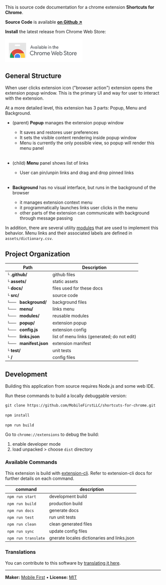 This is source code documentation for a chrome extension **Shortcuts for Chrome**. 

**Source Code** is available **[on Github ↗](https://github.com/MobileFirstLLC/shortcuts-for-chrome)**

**Install** the latest release from Chrome Web Store:

<a href="https://chrome.google.com/webstore/detail/jnmekaomnicdcpgdndekkmojfomifjal">
<img alt="install at chrome web store" width="250" src="https://raw.githubusercontent.com/MobileFirstLLC/shortcuts-for-chrome/master/.github/badge.png"/>
</a>

## General Structure

When user clicks extension icon ("browser action") extension opens the extension popup window. This is the primary UI and way for user to interact with the extension. 

At a more detailed level, this extension has 3 parts: Popup, Menu and Background. 

- (parent) **Popup** manages the extension popup window
    - It saves and restores user preferences 
    - It sets the visible content rendering inside popup window
    - Menu is currently the only possible view, so popup will render this menu panel
      <br/><br/>

- (child) **Menu** panel shows list of links
    - User can pin/unpin links and drag and drop pinned links
      <br/><br/>

- **Background** has no visual interface, but runs in the background of the browser
    - it manages extension context menu
    - it programmatically launches links user clicks in the menu
    - other parts of the extension can communicate with background through message passing

In addition, there are several utility [modules](list_module.html) that are used to implement this behavior.
Menu links and their associated labels are defined in `assets/dictionary.csv`.


## Project Organization

Path | Description
--- | ---
`└` **.github/** | github files
`└` **assets/** |  static assets
`└` **docs/** | files used for these docs
`└` **src/** | source code
`└─── ` **background/** | background files
`└─── ` **menu/** | links menu
`└─── ` **modules/** | reusable modules
`└─── ` **popup/** | extension popup
`└─── ` **config.js** | extension config
`└─── ` **links.json** | list of menu links (generated; do not edit)
`└─── ` **manifest.json** | extension manifest
`└` **test/** | unit tests
`└` **/** | config files


## Development

Building this application from source requires Node.js and some web IDE.

Run these commands to build a locally debuggable version:

```
git clone https://github.com/MobileFirstLLC/shortcuts-for-chrome.git

npm install

npm run build
```

Go to `chrome://extensions` to debug the build:

1. enable developer mode
2. load unpacked > choose `dist` directory

### Available Commands

This extension is build with [extension-cli](https://oss.mobilefirst.me/extension-cli/).
Refer to extension-cli docs for further details on each command.

| command | description |
| --- | --- |
| `npm run start` | development build |
| `npm run build` | production build |
| `npm run docs` | generate docs |
| `npm run test` | run unit tests |
| `npm run clean` | clean generated files |
| `npm run sync` | update config files |
| `npm run translate` | gnerate locales dictionaries and links.json |


### Translations

You can contribute to this software by [translating it here](https://github.com/MobileFirstLLC/shortcuts-for-chrome/blob/master/assets/dictionary.csv).

* * *

**Maker:** [Mobile First](https://mobilefirst.me) &bull; **License:** [MIT](https://github.com/MobileFirstLLC/shortcuts-for-chrome/blob/master/LICENSE)
